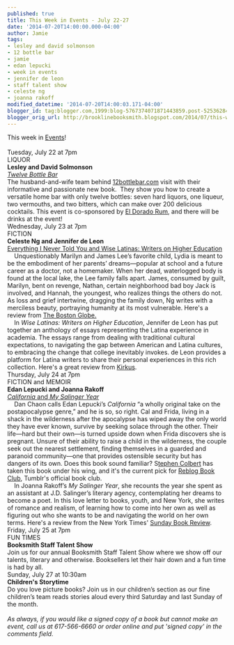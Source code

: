```yaml
---
published: true
title: This Week in Events - July 22-27
date: '2014-07-20T14:00:00.000-04:00'
author: Jamie
tags:
- lesley and david solmonson
- 12 bottle bar
- jamie
- edan lepucki
- week in events
- jennifer de leon
- staff talent show
- celeste ng
- joanna rakoff
modified_datetime: '2014-07-20T14:00:03.171-04:00'
blogger_id: tag:blogger.com,1999:blog-5767374071871443859.post-5253628417476788760
blogger_orig_url: http://brooklinebooksmith.blogspot.com/2014/07/this-week-in-events-july-22-27.html
---
```


<div>This week in <a href="http://www.brooklinebooksmith.com/events/MainEvent.html" target="_blank">Events</a>!&nbsp;</div><div><br /></div><div>Tuesday, July 22 at 7pm</div><div>LIQUOR<br /><strong>Lesley and David Solmonson</strong></div><div><em><a href="http://www.brooklinebooksmith-shop.com/event/lesley-and-david-solmonson-twelve-bottle-bar" target="_blank">Twelve Bottle Bar</a></em></div><div>The husband-and-wife team behind <a href="http://12bottlebar.com/">12bottlebar.com</a> visit with their  informative and passionate new book.&nbsp; They show you how to create a versatile  home bar with only twelve bottles: seven hard liquors, one liqueur, two  vermouths, and two bitters, which can make over 200 delicious cocktails. This event is co-sponsored by <a href="http://theeldoradorum.com/" target="_blank">El Dorado Rum</a>, and there will be drinks at the event!&nbsp;</div><div></div><div>Wednesday, July 23 at 7pm</div><div>FICTION</div><div><strong>Celeste Ng and Jennifer de Leon</strong></div><div><a href="http://www.brooklinebooksmith-shop.com/event/celeste-ng-and-jennifer-de-leon" target="_blank">Everything I Never Told You and Wise Latinas: Writers on Higher Education</a></div><div>&nbsp;&nbsp;&nbsp; Unquestionably Marilyn and James Lee’s favorite child, Lydia is meant  to be the embodiment of her parents’ dreams—popular at school and a future  career as a doctor, not a homemaker. When her dead, waterlogged body is found at  the local lake, the Lee family falls apart. James, consumed by guilt, Marilyn,  bent on revenge, Nathan, certain neighborhood bad boy Jack is involved, and  Hannah, the youngest, who realizes things the others do not. As loss and grief  intertwine, dragging the family down, Ng writes with a merciless beauty,  portraying humanity at its most vulnerable. Here's a review from <a href="http://www.bostonglobe.com/arts/books/2014/07/01/book-review-everything-never-told-you-celeste/NegiY6oApUZG71YIRq6olM/story.html" target="_blank">The Boston Globe.</a>&nbsp;</div><div>&nbsp;&nbsp;&nbsp; In <em>Wise Latinas: Writers on Higher Education</em>, Jennifer de Leon  has put together an anthology of essays representing the Latina experience in  academia. The essays range from dealing with traditional cultural expectations,  to navigating the gap between American and Latina cultures, to embracing the  change that college inevitably invokes. de Leon provides a platform for Latina  writers to share their personal experiences in this rich collection. Here's a great review from <a href="https://www.kirkusreviews.com/book-reviews/jennifer-de-leon/wise-latinas/" target="_blank">Kirkus</a>.&nbsp;</div><div></div><div>Thursday, July 24 at 7pm</div><div>FICTION and MEMOIR</div><div><strong>Edan Lepucki and Joanna Rakoff</strong></div><div><a href="http://www.brooklinebooksmith-shop.com/event/edan-lepucki-and-joanna-rakoff" target="_blank"><em>California </em>and<em> My Salinger Year</em></a> </div><div>&nbsp;&nbsp;&nbsp; Dan Chaon calls Edan Lepucki’s <em>California</em> “a wholly original  take on the postapocalypse genre,” and he is so, so right. Cal and Frida, living  in a shack in the wilderness after the apocalypse has wiped away the only world  they have ever known, survive by seeking solace through the other. Their  life—hard but their own—is turned upside down when Frida discovers she is  pregnant. Unsure of their ability to raise a child in the wilderness, the couple  seek out the nearest settlement, finding themselves in a guarded and paranoid  community—one that provides ostensible security but has dangers of its own. Does this book sound familiar? S<a href="http://thecolbertreport.cc.com/videos/t1nxwu/amazon-vs--hachette---sherman-alexie" target="_blank">tephen Colbert</a> has taken this book under his wing, and it's the current pick for <a href="http://reblogbookclub.tumblr.com/" target="_blank">Reblog Book Club</a>, Tumblr's official book club.&nbsp;</div><div>&nbsp;&nbsp;&nbsp; In Joanna Rakoff’s <em>My Salinger Year</em>, she recounts the year she  spent as an assistant at J.D. Salinger’s literary agency, contemplating her  dreams to become a poet. In this love letter to books, youth, and New York, she  writes of romance and realism, of learning how to come into her own as well as  figuring out who she wants to be and navigating the world on her own terms. Here's a review from the New York Times' <a href="http://www.nytimes.com/2014/06/08/books/review/my-salinger-year-by-joanna-rakoff.html?_r=0" target="_blank">Sunday Book Review</a>.</div><div></div><div>Friday, July 25 at 7pm</div><div>FUN TIMES</div><div><strong>Booksmith Staff Talent Show</strong></div><div>Join us for our annual Booksmith Staff Talent Show where we show off our  talents, literary and otherwise. Booksellers let their hair down and a fun time is had by all.&nbsp;</div><div></div><div>Sunday, July 27 at 10:30am</div><div><strong>Children's Storytime</strong></div><div>Do you love picture books? Join us in our children’s section as our fine  children’s team reads stories aloud every third Saturday and last Sunday of the  month.<br /><br /><i>As always, if you would like a signed copy of a book but cannot make an event, call us at 617-566-6660 or order online and put 'signed copy' in the comments field.</i></div>